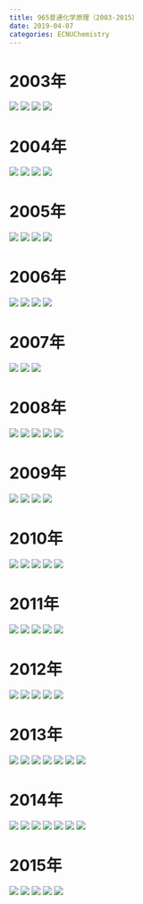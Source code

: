 ```yaml
---
title: 965普通化学原理（2003-2015）
date: 2019-04-07
categories: ECNUChemistry
---
```


# 2003年
![](https://pic.superbed.cn/item/5ca9c2ea3a213b0417d253f1)
![](https://pic.superbed.cn/item/5ca9c2ea3a213b0417d253f6)
![](https://pic.superbed.cn/item/5ca9c2ea3a213b0417d253fb)
![](https://pic.superbed.cn/item/5ca9c2ea3a213b0417d25402)

# 2004年
![](https://pic.superbed.cn/item/5ca9c3e93a213b0417d2610f)
![](https://pic.superbed.cn/item/5ca9c3e93a213b0417d26114)
![](https://pic.superbed.cn/item/5ca9c3e93a213b0417d2611c)
![](https://pic.superbed.cn/item/5ca9c3e93a213b0417d2611f)

# 2005年
![](https://pic.superbed.cn/item/5ca9c41e3a213b0417d264bf)
![](https://pic.superbed.cn/item/5ca9c41e3a213b0417d264c4)
![](https://pic.superbed.cn/item/5ca9c41e3a213b0417d264c9)
![](https://pic.superbed.cn/item/5ca9c41e3a213b0417d264ce)

# 2006年
![](https://pic.superbed.cn/item/5ca9c44e3a213b0417d267b4)
![](https://pic.superbed.cn/item/5ca9c44e3a213b0417d267b9)
![](https://pic.superbed.cn/item/5ca9c44e3a213b0417d267be)
![](https://pic.superbed.cn/item/5ca9c44e3a213b0417d267c9)

# 2007年
![](https://pic.superbed.cn/item/5ca9c4783a213b0417d26c30)
![](https://pic.superbed.cn/item/5ca9c4783a213b0417d26c33)
![](https://pic.superbed.cn/item/5ca9c4783a213b0417d26c36)

# 2008年
![](https://pic.superbed.cn/item/5ca9c49f3a213b0417d26e4e)
![](https://pic.superbed.cn/item/5ca9c49f3a213b0417d26e53)
![](https://pic.superbed.cn/item/5ca9c49f3a213b0417d26e58)
![](https://pic.superbed.cn/item/5ca9c49f3a213b0417d26e5d)
![](https://pic.superbed.cn/item/5ca9c49f3a213b0417d26e62)

# 2009年
![](https://pic.superbed.cn/item/5ca9c4d63a213b0417d271d6)
![](https://pic.superbed.cn/item/5ca9c4d63a213b0417d271db)
![](https://pic.superbed.cn/item/5ca9c4d63a213b0417d271e0)
![](https://pic.superbed.cn/item/5ca9c4d63a213b0417d271e5)

# 2010年
![](https://pic.superbed.cn/item/5ca9c5073a213b0417d275d5)
![](https://pic.superbed.cn/item/5ca9c5073a213b0417d275da)
![](https://pic.superbed.cn/item/5ca9c5073a213b0417d275df)
![](https://pic.superbed.cn/item/5ca9c5073a213b0417d275e4)
![](https://pic.superbed.cn/item/5ca9c5073a213b0417d275e9)

# 2011年
![](https://pic.superbed.cn/item/5ca9c5383a213b0417d278d9)
![](https://pic.superbed.cn/item/5ca9c5383a213b0417d278de)
![](https://pic.superbed.cn/item/5ca9c5383a213b0417d278e3)
![](https://pic.superbed.cn/item/5ca9c5383a213b0417d278ea)
![](https://pic.superbed.cn/item/5ca9c5383a213b0417d278d4)

# 2012年
![](https://pic.superbed.cn/item/5ca9c5b23a213b0417d27f30)
![](https://pic.superbed.cn/item/5ca9c5b23a213b0417d27f35)
![](https://pic.superbed.cn/item/5ca9c5b23a213b0417d27f39)
![](https://pic.superbed.cn/item/5ca9c5b23a213b0417d27f41)
![](https://pic.superbed.cn/item/5ca9c5b23a213b0417d27f2b)

# 2013年
![](https://pic.superbed.cn/item/5ca9c6f73a213b0417d28e55)
![](https://pic.superbed.cn/item/5ca9c6fa3a213b0417d28eae)
![](https://pic.superbed.cn/item/5ca9c7043a213b0417d28f33)
![](https://pic.superbed.cn/item/5ca9c7043a213b0417d28f40)
![](https://pic.superbed.cn/item/5ca9c7043a213b0417d28f47)
![](https://pic.superbed.cn/item/5ca9c71e3a213b0417d2912e)
![](https://pic.superbed.cn/item/5ca9c71e3a213b0417d29132)

# 2014年
![](https://pic.superbed.cn/item/5ca9c73e3a213b0417d29338)
![](https://pic.superbed.cn/item/5ca9c73e3a213b0417d2933f)
![](https://pic.superbed.cn/item/5ca9c73e3a213b0417d29344)
![](https://pic.superbed.cn/item/5ca9c73e3a213b0417d29349)
![](https://pic.superbed.cn/item/5ca9c73e3a213b0417d29333)
![](https://pic.superbed.cn/item/5ca9c76e3a213b0417d2972e)
![](https://pic.superbed.cn/item/5ca9c76e3a213b0417d29733)

# 2015年
![](https://pic.superbed.cn/item/5ca9c7863a213b0417d2999d)
![](https://pic.superbed.cn/item/5ca9c7863a213b0417d299a3)
![](https://pic.superbed.cn/item/5ca9c7863a213b0417d299a9)
![](https://pic.superbed.cn/item/5ca9c7863a213b0417d299ae)
![](https://pic.superbed.cn/item/5ca9c7863a213b0417d299b3)
